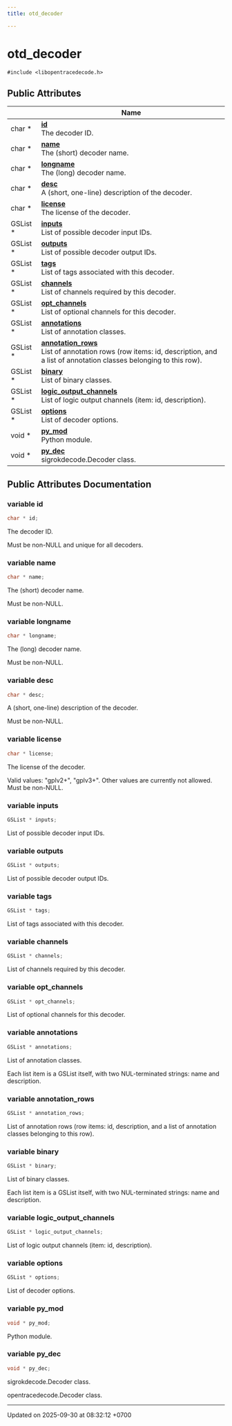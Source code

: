 ```yaml
---
title: otd_decoder

---
```


# otd_decoder






`#include <libopentracedecode.h>`

## Public Attributes

|                | Name           |
| -------------- | -------------- |
| char * | **[id](Classes/a00093.md#variable-id)** <br>The decoder ID.  |
| char * | **[name](Classes/a00093.md#variable-name)** <br>The (short) decoder name.  |
| char * | **[longname](Classes/a00093.md#variable-longname)** <br>The (long) decoder name.  |
| char * | **[desc](Classes/a00093.md#variable-desc)** <br>A (short, one-line) description of the decoder.  |
| char * | **[license](Classes/a00093.md#variable-license)** <br>The license of the decoder.  |
| GSList * | **[inputs](Classes/a00093.md#variable-inputs)** <br>List of possible decoder input IDs.  |
| GSList * | **[outputs](Classes/a00093.md#variable-outputs)** <br>List of possible decoder output IDs.  |
| GSList * | **[tags](Classes/a00093.md#variable-tags)** <br>List of tags associated with this decoder.  |
| GSList * | **[channels](Classes/a00093.md#variable-channels)** <br>List of channels required by this decoder.  |
| GSList * | **[opt_channels](Classes/a00093.md#variable-opt-channels)** <br>List of optional channels for this decoder.  |
| GSList * | **[annotations](Classes/a00093.md#variable-annotations)** <br>List of annotation classes.  |
| GSList * | **[annotation_rows](Classes/a00093.md#variable-annotation-rows)** <br>List of annotation rows (row items: id, description, and a list of annotation classes belonging to this row).  |
| GSList * | **[binary](Classes/a00093.md#variable-binary)** <br>List of binary classes.  |
| GSList * | **[logic_output_channels](Classes/a00093.md#variable-logic-output-channels)** <br>List of logic output channels (item: id, description).  |
| GSList * | **[options](Classes/a00093.md#variable-options)** <br>List of decoder options.  |
| void * | **[py_mod](Classes/a00093.md#variable-py-mod)** <br>Python module.  |
| void * | **[py_dec](Classes/a00093.md#variable-py-dec)** <br>sigrokdecode.Decoder class.  |

## Public Attributes Documentation

### variable id

```cpp
char * id;
```

The decoder ID. 

Must be non-NULL and unique for all decoders. 


### variable name

```cpp
char * name;
```

The (short) decoder name. 

Must be non-NULL. 


### variable longname

```cpp
char * longname;
```

The (long) decoder name. 

Must be non-NULL. 


### variable desc

```cpp
char * desc;
```

A (short, one-line) description of the decoder. 

Must be non-NULL. 


### variable license

```cpp
char * license;
```

The license of the decoder. 

Valid values: "gplv2+", "gplv3+". Other values are currently not allowed. Must be non-NULL. 


### variable inputs

```cpp
GSList * inputs;
```

List of possible decoder input IDs. 

### variable outputs

```cpp
GSList * outputs;
```

List of possible decoder output IDs. 

### variable tags

```cpp
GSList * tags;
```

List of tags associated with this decoder. 

### variable channels

```cpp
GSList * channels;
```

List of channels required by this decoder. 

### variable opt_channels

```cpp
GSList * opt_channels;
```

List of optional channels for this decoder. 

### variable annotations

```cpp
GSList * annotations;
```

List of annotation classes. 

Each list item is a GSList itself, with two NUL-terminated strings: name and description. 


### variable annotation_rows

```cpp
GSList * annotation_rows;
```

List of annotation rows (row items: id, description, and a list of annotation classes belonging to this row). 

### variable binary

```cpp
GSList * binary;
```

List of binary classes. 

Each list item is a GSList itself, with two NUL-terminated strings: name and description. 


### variable logic_output_channels

```cpp
GSList * logic_output_channels;
```

List of logic output channels (item: id, description). 

### variable options

```cpp
GSList * options;
```

List of decoder options. 

### variable py_mod

```cpp
void * py_mod;
```

Python module. 

### variable py_dec

```cpp
void * py_dec;
```

sigrokdecode.Decoder class. 

opentracedecode.Decoder class. 


-------------------------------

Updated on 2025-09-30 at 08:32:12 +0700